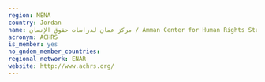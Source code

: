 ```yaml
---
region: MENA
country: Jordan
name: مركز عمان لدراسات حقوق الإنسان / Amman Center for Human Rights Studies (ACHRS)
acronym: ACHRS
is_member: yes
no_gndem_member_countries: 
regional_network: ENAR
website: http://www.achrs.org/
---
```

